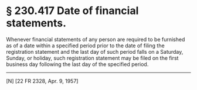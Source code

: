 # § 230.417   Date of financial statements.

Whenever financial statements of any person are required to be furnished as of a date within a specified period prior to the date of filing the registration statement and the last day of such period falls on a Saturday, Sunday, or holiday, such registration statement may be filed on the first business day following the last day of the specified period. 



---

[N] [22 FR 2328, Apr. 9, 1957] 




